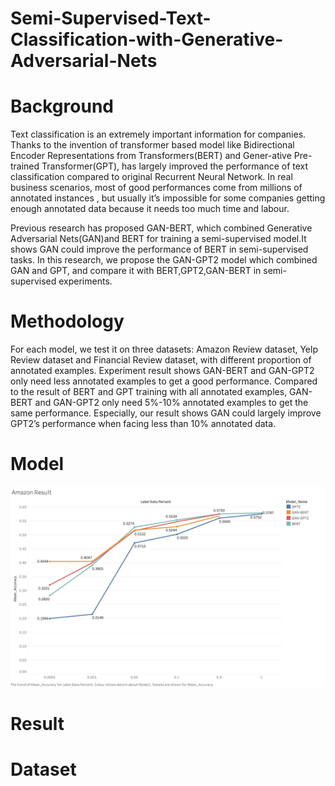 # Semi-Supervised-Text-Classification-with-Generative-Adversarial-Nets

# Background
Text classification is an extremely important information for companies. Thanks to the invention of transformer based model like Bidirectional Encoder Representations from Transformers(BERT) and Gener-ative Pre-trained Transformer(GPT),  has largely improved the performance of text classification compared to original Recurrent Neural Network. In real business scenarios, most of good performances come from millions of annotated instances , but usually it’s impossible for some companies getting enough annotated data because it needs too much time and labour. 

Previous research has proposed GAN-BERT, which combined Generative Adversarial Nets(GAN)and BERT for training a semi-supervised model.It shows GAN could improve the performance of BERT in semi-supervised tasks. In this research, we propose the GAN-GPT2 model which combined GAN and GPT, and compare it with BERT,GPT2,GAN-BERT in semi-supervised experiments. 

# Methodology
For each model, we test it on three datasets: Amazon Review dataset, Yelp Review dataset and Financial Review dataset, with different proportion of annotated examples. Experiment result shows GAN-BERT and GAN-GPT2 only need less annotated examples to get a good performance. Compared to the result of BERT and GPT training with all annotated examples, GAN-BERT and GAN-GPT2 only need 5%-10% annotated examples to get the same performance. Especially, our result shows GAN could largely improve GPT2’s performance when facing less than 10% annotated data.

# Model
![My Image](imagefolder/Amazon_Result.jpg)


# Result

# Dataset

